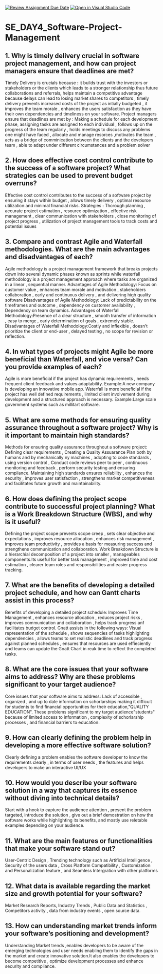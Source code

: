 [![Review Assignment Due Date](https://classroom.github.com/assets/deadline-readme-button-22041afd0340ce965d47ae6ef1cefeee28c7c493a6346c4f15d667ab976d596c.svg)](https://classroom.github.com/a/9pw6JKcu)
[![Open in Visual Studio Code](https://classroom.github.com/assets/open-in-vscode-2e0aaae1b6195c2367325f4f02e2d04e9abb55f0b24a779b69b11b9e10269abc.svg)](https://classroom.github.com/online_ide?assignment_repo_id=18492662&assignment_repo_type=AssignmentRepo)
# SE_DAY4_Software-Project-Management
## 1. Why is timely delivery crucial in software project management, and how can project managers ensure that deadlines are met?
Timely Delivery is crucials because : it builds trust with the investors or stakeholders or the clients which leads to a stronger relationship thus future collaborations and referrals, helps maintain a competitive advantage because delays can lead to losing market shares to competitors , timely delivery prevents increased costs of the project as  intially budgeted , it improves the team morale , enhances the users satisfaction as they have their own dependencies and timeliness on your software.
Project managers ensure that deadlines are met by :
Making a schedule for each development phase, assigning tasks are assigned to each individual , follows up on the progress of the team regularly , holds meetings to discuss any problems one might have faced , allocate and manage resorces ,motivates the team , acts as a bridge of comminication between the clients and the developers team , able to adapt under different circumstances and a problem solver
## 2. How does effective cost control contribute to the success of a software project? What strategies can be used to prevent budget overruns?
Effective cost control contributes to the success of a software project by ensuring it stays within budget , allows timely delivery , optimal resource utilization and minimal financial risks.
Strategies : Thorough planning , accurate project estimation , resource optimization , effective risk management , clear communication with stakeholders , close monitoring of project progress , utilization of project management tools to track costs and potential issues
## 3. Compare and contrast Agile and Waterfall methodologies. What are the main advantages and disadvantages of each?
Agile methodology is a project management framework that breaks projects down into several dynamic phases known as sprints while waterfall methodology is a project management approach where tasks are organized in a linear , sequential manner.
Advantages of Agile Methodology: Focus on customer value , enhances team morale and motivation , stakeholders collaboration , early and continuous delivery , and delivering high quality software
Disadvantages of Agile Methodology: Lack of predictability on the timeframes and outcome , dependency on customer availability , Dependency on team dynamics.
Advantages of Waterfall Methodology:Presence of a clear structure , smooth transfer of information , easy to merge , early determination of goals , extremely stable.
Disadvantages of Waterfall Methodology:Costly and inflexible , doesn't prioritize the client or end-user , delayed testing , no scope for revision or reflection.
## 4. In what types of projects might Agile be more beneficial than Waterfall, and vice versa? Can you provide examples of each?
Agile is more beneficial if the project has dynamic requirements , needs frequent client feedback and values adaptability.
Example:A new company is developing an innovative mobile app.
Waterfall is more beneficial if the project has well defined requirements , limited client involvement during development and a structured approach is necessary.
Example:Large scale government systems such as millitart software.
## 5. What are some methods for ensuring quality assurance throughout a software project? Why is it important to maintain high standards?
Methods for ensuring quality assurance throughout a software project: Defining clear requirements , Creating a Quality Assuarance Plan both by humans and by mechanically ny machines , adopting to code standards , using version control , Conduct code reviews peer to peer , continuous monitoring and feedback , perform security testing and ensuring compliance.
Maintaining high standards ensures reliability , enhances the security , improves user satisfaction , strengthens market competitiveness and facilitates future growth and maintainability.
## 6. How does defining the project scope contribute to successful project planning? What is a Work Breakdown Structure (WBS), and why is it useful?
Defining the project scope prevents scope creep , sets clear objective and expectations , improves resource allocation , enhances risk management , improves team productivity , provides a basis for measuring success  and strengthens communication and collaboration.
Work Breakdown Structure is a hierarchial decomposition of a project into smaller , manageables components.Its useful for better task management , improved time and cost estimation , clearer team roles and responsibilities and easier progress tracking.
## 7. What are the benefits of developing a detailed project schedule, and how can Gantt charts assist in this process?
Benefits of developing a detailed project schedule: Improves Time Management , enhances resource allocation , reduces project risks , improves communication and collaboration , helps track progress  anf facilitates budget control.
Gnatt assists in the following ways: Visual representation of the schedule , shows sequencies of tasks highlighting dependencies , allows teams to set realistic deadlines and track progress against planned schedules , ensures that resources are used effieciently and teams can update the Gnatt Chart in reak time to reflect the completed tasks.
## 8. What are the core issues that your software aims to address? Why are these problems significant to your target audience?
Core issues that your software aims to address: Lack of accessible , organized , and up to date information on schorlarships making it difficult for students to find financial opportunities for their education,"QUALITY EDUCATION".
These problems significant to my target audience"students" because of limited access to information , complexity of schorlarship processes , and financial barriers to education.
## 9. How can clearly defining the problem help in developing a more effective software solution?
Clearly defining a problem enables the software developer to know the requirements clearly , in terms of user needs , the features and helps developers to make an interactive UI/UX
## 10. How would you describe your software solution in a way that captures its essence without diving into technical details?
Start with a hook to capture the audience attention , present the problem targeted, introduce the solution , give out a brief demostration on how the software works while highlighting its benefits, and mostly use reletable examples depending on your audience.
## 11. What are the main features or functionalities that make your software stand out?
User-Centric Design , Trending technology such as Artificial Intelligence , Security of the users data , Cross Platform Compatibility , Customization and Personalization feature , and Seamless Intergration with other platforms
## 12. What data is available regarding the market size and growth potential for your software?
Market Research Reports, Industry Trends , Public Data and Statistics , Competitors activity , data from industry events , open source data.
## 13. How can understanding market trends inform your software’s positioning and development?
Understanding Market trends ,enables developers to be aware of the emerging technologies and user needs enabling them to identify the gaps in the market and create innovative solution.It also enables the developers to become competitive , optimize development processes and enhance security and compliance.
